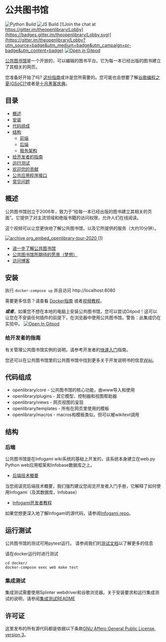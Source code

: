 # 公共图书馆

![Python Build](https://github.com/internetarchive/openlibrary/actions/workflows/javascript_tests.yml/badge.svg)
![JS Build](https://github.com/internetarchive/openlibrary/actions/workflows/python_tests.yml/badge.svg)
[![Join the chat at https://gitter.im/theopenlibrary/Lobby](https://badges.gitter.im/theopenlibrary/Lobby.svg)](https://gitter.im/theopenlibrary/Lobby?utm_source=badge&utm_medium=badge&utm_campaign=pr-badge&utm_content=badge)
[![Open in Gitpod](https://gitpod.io/button/open-in-gitpod.svg)](https://gitpod.io/#https://github.com/internetarchive/openlibrary/)

[公共图书馆](https://openlibrary.org)是一个开放的，可以编辑的图书平台。它为每一本已经出版的图书建立了其相关的网页。

您准备好开始了吗? [这份指南](https://github.com/internetarchive/openlibrary/blob/master/CONTRIBUTING.md)或许是您所需要的。您可能也会想要了解[谷歌编程之夏(GSoC)?](https://github.com/internetarchive/openlibrary/wiki/Google-Summer-of-Code)或者是[十月黑客庆典](https://github.com/internetarchive/openlibrary/wiki/Hacktoberfest)。

## 目录
   - [概述](#概述)
   - [安装](#安装)
   - [代码组成](#代码组成)
   - [结构](#结构)
     - [前端](https://github.com/internetarchive/openlibrary/wiki/Frontend-Guide)
     - [后端](#后端)
     - [服务架构](https://github.com/internetarchive/openlibrary/wiki/Production-Service-Architecture)
   - [给开发者的指南](#给开发者的指南)
   - [运行测试](#运行测试)
   - [欢迎您的贡献](CONTRIBUTING.md)
   - [公共应用程序接口](https://openlibrary.org/developers/api)
   - [常见问题](https://openlibrary.org/help/faq)

## 概述

公共图书馆创立于2006年，致力于“给每一本已经出版的图书建立其相关的页面”。它提供了对主流领域和绝版书籍的访问权限，允许人们在线阅读。

这个视频可以让您更快地了解公共图书馆，以及它所提供的服务（大约10分钟）。

[![archive org_embed_openlibrary-tour-2020 (1)](https://user-images.githubusercontent.com/978325/91348906-55940d00-e799-11ea-83b9-17cd4d99642b.png)](https://archive.org/embed/openlibrary-tour-2020/openlibrary.ogv)

- [进一步了解公共图书馆](https://openlibrary.org/about)
- [公共图书馆所期待的愿景（梦想）](https://openlibrary.org/about/vision)
- [访问博客](https://blog.openlibrary.org)

## 安装

执行 `docker-compose up` 并且访问 http://localhost:8080

需要更多信息？请查看 [Docker指南](https://github.com/internetarchive/openlibrary/blob/master/docker/README.md)
或者[视频教程](https://archive.org/embed/openlibrary-developer-docs/openlibrary-docker-set-up.mp4)。

***或者***，如果您不想在本地的电脑上安装公共图书馆，您可以尝试Gitpod！这可以让您在不安装任何插件的前提下，在浏览器中使用公共图书馆。警告：此集成仍在实验中。
[![Open In Gitpod](https://gitpod.io/button/open-in-gitpod.svg)](https://gitpod.io/#https://github.com/internetarchive/openlibrary/)

### 给开发者的指南

有关管理公共图书馆实例的说明，请参考开发者的[快速入门](https://github.com/internetarchive/openlibrary/wiki/Getting-Started)指南。

您还可以在公共图书馆里的公共图书馆中找到更多关于开发说明书的信息[Wiki](https://github.com/internetarchive/openlibrary/wiki/)。

## 代码组成

* openlibrary/core - 公共图书馆的核心功能，由www导入和使用
* openlibrary/plugins - 其它模型、控制器和视图帮助器
* openlibrary/views - 网页视图的呈现
* openlibrary/templates - 所有在网页里使用的模板
* openlibrary/macros - macros和模板类似，但可以被wikitext调用

## 结构

### 后端

公共图书馆是在Infogami wiki系统的基础上开发的，该系统本身建立在web.py Python web应用框架和Infobase数据库之上。

- [后端技术概要](https://openlibrary.org/about/tech)

当您阅读完后端技术概要，我们强烈建议您阅览开发者入门手册，它解释了如何使用Infogami（及其数据库，Infobase）

- [Infogami开发者教程](https://openlibrary.org/dev/docs/infogami)

如果您想更深入地了解Infogami的源代码，请参阅[Infogami repo](https://github.com/internetarchive/infogami)。

## 运行测试

公共图书馆的测试可用pytest运行。 请参阅我们的[测试文档](https://github.com/internetarchive/openlibrary/wiki/Testing)以了解更多的信息

请在docker运行时进行测试

```
cd docker/
docker-compose exec web make test
```

### 集成测试

集成测试需要使用Splinter webdriver和谷歌浏览器。关于安装要求和运行集成测试的说明，请参阅[集成测试README](tests/integration/README.md)

## 许可证

这里发布的所有源代码都是依据以下条款[GNU Affero General Public License, version 3](https://www.gnu.org/licenses/agpl-3.0.html)。
